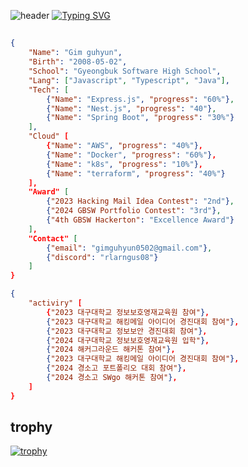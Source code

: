 ![header](https://capsule-render.vercel.app/api?type=waving&color=6994CDEE&text=&animation=twinkling&height=80)
[![Typing SVG](https://readme-typing-svg.demolab.com?font=Alkatra&weight=500&size=45&duration=3500&pause=3&color=6994CDEE&center=false&vCenter=false&multiline=true&repeat=true&width=1000&height=100&lines=Welcome+to+guhyun's+GitHub!👋)](https://git.io/typing-svg)
 
## 
```json
{
    "Name": "Gim guhyun",
    "Birth": "2008-05-02",
    "School": "Gyeongbuk Software High School",
    "Lang": ["Javascript", "Typescript", "Java"],
    "Tech": [
        {"Name": "Express.js", "progress": "60%"},
        {"Name": "Nest.js", "progress": "40"},
        {"Name": "Spring Boot", "progress": "30%"}
    ],
    "Cloud" [
        {"Name": "AWS", "progress": "40%"},
        {"Name": "Docker", "progress": "60%"},
        {"Name": "k8s", "progress": "10%"},
        {"Name": "terraform", "progress": "40%"}
    ],
    "Award" [
        {"2023 Hacking Mail Idea Contest": "2nd"},
        {"2024 GBSW Portfolio Contest": "3rd"},
        {"4th GBSW Hackerton": "Excellence Award"}
    ],
    "Contact" [
        {"email": "gimguhyun0502@gmail.com"},
        {"discord": "rlarngus08"}
    ]
}
```


```json
{
    "activiry" [
        {"2023 대구대학교 정보보호영재교육원 참여"},
        {"2023 대구대학교 해킹메일 아이디어 경진대회 참여"},
        {"2023 대구대학교 정보보안 경진대회 참여"},
        {"2024 대구대학교 정보보호영재교육원 입학"},
        {"2024 해커그라운드 해커톤 참여"},
        {"2023 대구대학교 해킹메일 아이디어 경진대회 참여"},
        {"2024 경소고 포트폴리오 대회 참여"},
        {"2024 경소고 SWgo 해커톤 참여"},
    ]
}
```


## trophy

[![trophy](https://github-profile-trophy.vercel.app/?username=kgh852)]()

